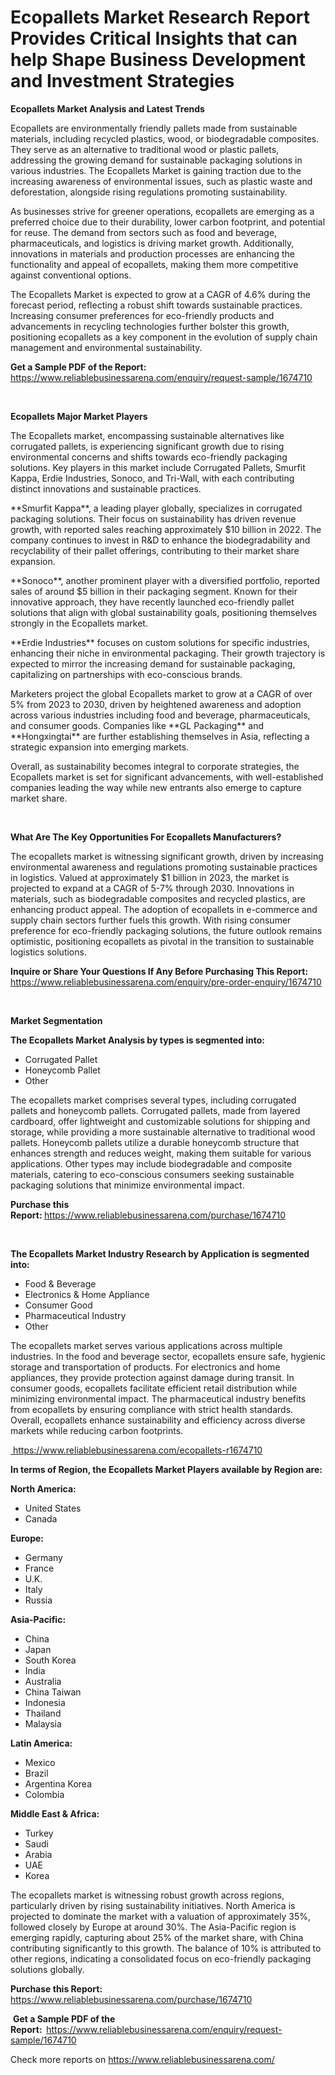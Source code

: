 <p><h1>Ecopallets Market Research Report Provides Critical Insights that can help Shape Business Development and Investment Strategies</h1></p><p><strong>Ecopallets Market Analysis and Latest Trends</strong></p>
<p><p>Ecopallets are environmentally friendly pallets made from sustainable materials, including recycled plastics, wood, or biodegradable composites. They serve as an alternative to traditional wood or plastic pallets, addressing the growing demand for sustainable packaging solutions in various industries. The Ecopallets Market is gaining traction due to the increasing awareness of environmental issues, such as plastic waste and deforestation, alongside rising regulations promoting sustainability.</p><p>As businesses strive for greener operations, ecopallets are emerging as a preferred choice due to their durability, lower carbon footprint, and potential for reuse. The demand from sectors such as food and beverage, pharmaceuticals, and logistics is driving market growth. Additionally, innovations in materials and production processes are enhancing the functionality and appeal of ecopallets, making them more competitive against conventional options.</p><p>The Ecopallets Market is expected to grow at a CAGR of 4.6% during the forecast period, reflecting a robust shift towards sustainable practices. Increasing consumer preferences for eco-friendly products and advancements in recycling technologies further bolster this growth, positioning ecopallets as a key component in the evolution of supply chain management and environmental sustainability.</p></p>
<p><strong>Get a Sample PDF of the Report:&nbsp;</strong> <a href="https://www.reliablebusinessarena.com/enquiry/request-sample/1674710?utm_campaign=1841&utm_medium=2&utm_source=Github&utm_content=ia&utm_term=28122024&utm_id=ecopallets">https://www.reliablebusinessarena.com/enquiry/request-sample/1674710</a></p>
<p>&nbsp;</p>
<p><strong>Ecopallets Major Market Players</strong></p>
<p><p>The Ecopallets market, encompassing sustainable alternatives like corrugated pallets, is experiencing significant growth due to rising environmental concerns and shifts towards eco-friendly packaging solutions. Key players in this market include Corrugated Pallets, Smurfit Kappa, Erdie Industries, Sonoco, and Tri-Wall, with each contributing distinct innovations and sustainable practices.</p><p>**Smurfit Kappa**, a leading player globally, specializes in corrugated packaging solutions. Their focus on sustainability has driven revenue growth, with reported sales reaching approximately $10 billion in 2022. The company continues to invest in R&D to enhance the biodegradability and recyclability of their pallet offerings, contributing to their market share expansion.</p><p>**Sonoco**, another prominent player with a diversified portfolio, reported sales of around $5 billion in their packaging segment. Known for their innovative approach, they have recently launched eco-friendly pallet solutions that align with global sustainability goals, positioning themselves strongly in the Ecopallets market.</p><p>**Erdie Industries** focuses on custom solutions for specific industries, enhancing their niche in environmental packaging. Their growth trajectory is expected to mirror the increasing demand for sustainable packaging, capitalizing on partnerships with eco-conscious brands.</p><p>Marketers project the global Ecopallets market to grow at a CAGR of over 5% from 2023 to 2030, driven by heightened awareness and adoption across various industries including food and beverage, pharmaceuticals, and consumer goods. Companies like **GL Packaging** and **Hongxingtai** are further establishing themselves in Asia, reflecting a strategic expansion into emerging markets.</p><p>Overall, as sustainability becomes integral to corporate strategies, the Ecopallets market is set for significant advancements, with well-established companies leading the way while new entrants also emerge to capture market share.</p></p>
<p>&nbsp;</p>
<p><strong>What Are The Key Opportunities For Ecopallets Manufacturers?</strong></p>
<p><p>The ecopallets market is witnessing significant growth, driven by increasing environmental awareness and regulations promoting sustainable practices in logistics. Valued at approximately $1 billion in 2023, the market is projected to expand at a CAGR of 5-7% through 2030. Innovations in materials, such as biodegradable composites and recycled plastics, are enhancing product appeal. The adoption of ecopallets in e-commerce and supply chain sectors further fuels this growth. With rising consumer preference for eco-friendly packaging solutions, the future outlook remains optimistic, positioning ecopallets as pivotal in the transition to sustainable logistics solutions.</p></p>
<p><strong>Inquire or Share Your Questions If Any Before Purchasing This Report:</strong> <a href="https://www.reliablebusinessarena.com/enquiry/pre-order-enquiry/1674710?utm_campaign=1841&utm_medium=2&utm_source=Github&utm_content=ia&utm_term=28122024&utm_id=ecopallets">https://www.reliablebusinessarena.com/enquiry/pre-order-enquiry/1674710</a></p>
<p>&nbsp;</p>
<p><strong>Market Segmentation</strong></p>
<p><strong>The Ecopallets Market Analysis by types is segmented into:</strong></p>
<p><ul><li>Corrugated Pallet</li><li>Honeycomb Pallet</li><li>Other</li></ul></p>
<p><p>The ecopallets market comprises several types, including corrugated pallets and honeycomb pallets. Corrugated pallets, made from layered cardboard, offer lightweight and customizable solutions for shipping and storage, while providing a more sustainable alternative to traditional wood pallets. Honeycomb pallets utilize a durable honeycomb structure that enhances strength and reduces weight, making them suitable for various applications. Other types may include biodegradable and composite materials, catering to eco-conscious consumers seeking sustainable packaging solutions that minimize environmental impact.</p></p>
<p><strong>Purchase this Report:&nbsp;</strong><a href="https://www.reliablebusinessarena.com/purchase/1674710?utm_campaign=1841&utm_medium=2&utm_source=Github&utm_content=ia&utm_term=28122024&utm_id=ecopallets">https://www.reliablebusinessarena.com/purchase/1674710</a></p>
<p>&nbsp;</p>
<p><strong>The Ecopallets Market Industry Research by Application is segmented into:</strong></p>
<p><ul><li>Food & Beverage</li><li>Electronics & Home Appliance</li><li>Consumer Good</li><li>Pharmaceutical Industry</li><li>Other</li></ul></p>
<p><p>The ecopallets market serves various applications across multiple industries. In the food and beverage sector, ecopallets ensure safe, hygienic storage and transportation of products. For electronics and home appliances, they provide protection against damage during transit. In consumer goods, ecopallets facilitate efficient retail distribution while minimizing environmental impact. The pharmaceutical industry benefits from ecopallets by ensuring compliance with strict health standards. Overall, ecopallets enhance sustainability and efficiency across diverse markets while reducing carbon footprints.</p></p>
<p><a href="https://www.reliablebusinessarena.com/ecopallets-r1674710?utm_campaign=1841&utm_medium=2&utm_source=Github&utm_content=ia&utm_term=28122024&utm_id=ecopallets">&nbsp;https://www.reliablebusinessarena.com/ecopallets-r1674710</a></p>
<p><strong>In terms of Region, the Ecopallets Market Players available by Region are:</strong></p>
<p>
    <p> <strong> North America: </strong>
        <ul>
            <li>United States</li>
            <li>Canada</li>
        </ul>
        </p> 
    <p> <strong> Europe: </strong>
        <ul>
            <li>Germany</li>
            <li>France</li>
            <li>U.K.</li>
            <li>Italy</li>
            <li>Russia</li>
        </ul>
        </p> 
    <p> <strong> Asia-Pacific: </strong>
        <ul>
            <li>China</li>
            <li>Japan</li>
            <li>South Korea</li>
            <li>India</li>
            <li>Australia</li>
            <li>China Taiwan</li>
            <li>Indonesia</li>
            <li>Thailand</li>
            <li>Malaysia</li>
        </ul>
        </p> 
    <p> <strong> Latin America: </strong>
        <ul>
            <li>Mexico</li>
            <li>Brazil</li>
            <li>Argentina Korea</li>
            <li>Colombia</li>
        </ul>
        </p> 
    <p> <strong> Middle East & Africa: </strong>
        <ul>
            <li>Turkey</li>
            <li>Saudi</li>
            <li>Arabia</li>
            <li>UAE</li>
            <li>Korea</li>
        </ul>
    </p>
    </p>
<p><p>The ecopallets market is witnessing robust growth across regions, particularly driven by rising sustainability initiatives. North America is projected to dominate the market with a valuation of approximately 35%, followed closely by Europe at around 30%. The Asia-Pacific region is emerging rapidly, capturing about 25% of the market share, with China contributing significantly to this growth. The balance of 10% is attributed to other regions, indicating a consolidated focus on eco-friendly packaging solutions globally.</p></p>
<p><strong>Purchase this Report: </strong><a href="https://www.reliablebusinessarena.com/purchase/1674710?utm_campaign=1841&utm_medium=2&utm_source=Github&utm_content=ia&utm_term=28122024&utm_id=ecopallets">https://www.reliablebusinessarena.com/purchase/1674710</a></p>
<p>&nbsp;<strong>Get a Sample PDF of the Report:&nbsp;&nbsp;</strong><a href="https://www.reliablebusinessarena.com/enquiry/request-sample/1674710?utm_campaign=1841&utm_medium=2&utm_source=Github&utm_content=ia&utm_term=28122024&utm_id=ecopallets">https://www.reliablebusinessarena.com/enquiry/request-sample/1674710</a></p>
<p><strong></strong></p>
<p>Check more reports on <a href="https://www.reliablebusinessarena.com/?utm_campaign=1841&utm_medium=2&utm_source=Github&utm_content=ia&utm_term=28122024&utm_id=ecopallets">https://www.reliablebusinessarena.com/</a></p>